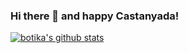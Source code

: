 ### Hi there 👋 and happy Castanyada!

[![botika's github stats](https://github-readme-stats.vercel.app/api?username=botika)](https://github.com/botika)
